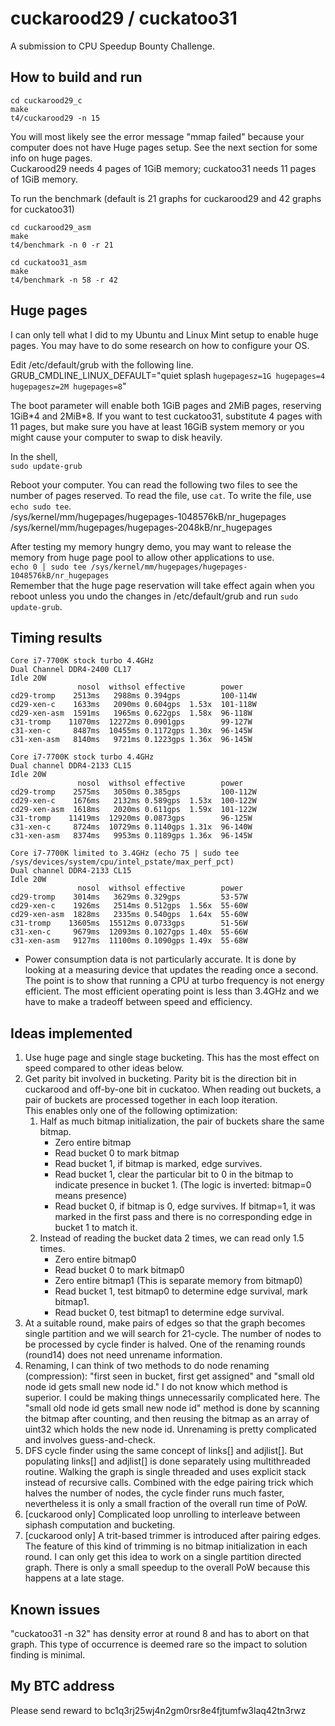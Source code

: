 # cuckarood29 / cuckatoo31
A submission to CPU Speedup Bounty Challenge.

## How to build and run

    cd cuckarood29_c
    make
    t4/cuckarood29 -n 15

You will most likely see the error message "mmap failed" because your computer does not have Huge pages setup. See the next section for some info on huge pages.  
Cuckarood29 needs 4 pages of 1GiB memory; cuckatoo31 needs 11 pages of 1GiB memory.

To run the benchmark (default is 21 graphs for cuckarood29 and 42 graphs for cuckatoo31)

    cd cuckarood29_asm
    make
    t4/benchmark -n 0 -r 21

    cd cuckatoo31_asm
    make
    t4/benchmark -n 58 -r 42

## Huge pages
I can only tell what I did to my Ubuntu and Linux Mint setup to enable huge pages. You may have to do some research on how to configure your OS.

Edit /etc/default/grub with the following line.  
GRUB_CMDLINE_LINUX_DEFAULT="quiet splash `hugepagesz=1G hugepages=4 hugepagesz=2M hugepages=8`"

The boot parameter will enable both 1GiB pages and 2MiB pages, reserving 1GiB\*4 and 2MiB\*8. If you want to test cuckatoo31, substitute 4 pages with 11 pages, but make sure you have at least 16GiB system memory or you might cause your computer to swap to disk heavily.

In the shell,  
`sudo update-grub`

Reboot your computer. You can read the following two files to see the number of pages reserved. To read the file, use `cat`. To write the file, use `echo sudo tee`.  
/sys/kernel/mm/hugepages/hugepages-1048576kB/nr_hugepages  
/sys/kernel/mm/hugepages/hugepages-2048kB/nr_hugepages

After testing my memory hungry demo, you may want to release the memory from huge page pool to allow other applications to use.  
`echo 0 | sudo tee /sys/kernel/mm/hugepages/hugepages-1048576kB/nr_hugepages`  
Remember that the huge page reservation will take effect again when you reboot unless you undo the changes in /etc/default/grub and run `sudo update-grub`.

## Timing results
```
Core i7-7700K stock turbo 4.4GHz
Dual Channel DDR4-2400 CL17
Idle 20W
               nosol  withsol effective        power
cd29-tromp    2513ms   2988ms 0.394gps         100-114W
cd29-xen-c    1633ms   2090ms 0.604gps  1.53x  101-118W
cd29-xen-asm  1591ms   1965ms 0.622gps  1.58x  96-118W
c31-tromp    11070ms  12272ms 0.0901gps        99-127W
c31-xen-c     8487ms  10455ms 0.1172gps 1.30x  96-145W
c31-xen-asm   8140ms   9721ms 0.1223gps 1.36x  96-145W

Core i7-7700K stock turbo 4.4GHz
Dual channel DDR4-2133 CL15
Idle 20W
               nosol  withsol effective        power
cd29-tromp    2575ms   3050ms 0.385gps         100-112W
cd29-xen-c    1676ms   2132ms 0.589gps  1.53x  100-122W
cd29-xen-asm  1618ms   2020ms 0.611gps  1.59x  101-122W
c31-tromp    11419ms  12920ms 0.0873gps        96-125W
c31-xen-c     8724ms  10729ms 0.1140gps 1.31x  96-140W
c31-xen-asm   8374ms   9953ms 0.1189gps 1.36x  96-145W

Core i7-7700K limited to 3.4GHz (echo 75 | sudo tee /sys/devices/system/cpu/intel_pstate/max_perf_pct)
Dual channel DDR4-2133 CL15
Idle 20W
               nosol  withsol effective        power
cd29-tromp    3014ms   3629ms 0.329gps         53-57W
cd29-xen-c    1926ms   2514ms 0.512gps  1.56x  55-60W
cd29-xen-asm  1828ms   2335ms 0.540gps  1.64x  55-60W
c31-tromp    13605ms  15512ms 0.0733gps        51-56W
c31-xen-c     9679ms  12093ms 0.1027gps 1.40x  55-66W
c31-xen-asm   9127ms  11100ms 0.1090gps 1.49x  55-68W
```
* Power consumption data is not particularly accurate. It is done by looking at a measuring device that updates the reading once a second. The point is to show that running a CPU at turbo frequency is not energy efficient. The most efficient operating point is less than 3.4GHz and we have to make a tradeoff between speed and efficiency.

## Ideas implemented
1. Use huge page and single stage bucketing. This has the most effect on speed compared to other ideas below.
2. Get parity bit involved in bucketing. Parity bit is the direction bit in cuckarood and off-by-one bit in cuckatoo. When reading out buckets, a pair of buckets are processed together in each loop iteration.  
This enables only one of the following optimization:  
    1. Half as much bitmap initialization, the pair of buckets share the same bitmap.
        * Zero entire bitmap
        * Read bucket 0 to mark bitmap
        * Read bucket 1, if bitmap is marked, edge survives.
        * Read bucket 1, clear the particular bit to 0 in the bitmap to indicate presence in bucket 1. (The logic is inverted: bitmap=0 means presence)
        * Read bucket 0, if bitmap is 0, edge survives. If bitmap=1, it was marked in the first pass and there is no corresponding edge in bucket 1 to match it.
    2. Instead of reading the bucket data 2 times, we can read only 1.5 times.
        * Zero entire bitmap0
        * Read bucket 0 to mark bitmap0
        * Zero entire bitmap1 (This is separate memory from bitmap0)
        * Read bucket 1, test bitmap0 to determine edge survival, mark bitmap1.
        * Read bucket 0, test bitmap1 to determine edge survival.
3. At a suitable round, make pairs of edges so that the graph becomes single partition and we will search for 21-cycle. The number of nodes to be processed by cycle finder is halved. One of the renaming rounds (round14) does not need unrename information.
4. Renaming, I can think of two methods to do node renaming (compression): "first seen in bucket, first get assigned" and "small old node id gets small new node id." I do not know which method is superior. I could be making things unnecessarily complicated here. The "small old node id gets small new node id" method is done by scanning the bitmap after counting, and then reusing the bitmap as an array of uint32 which holds the new node id. Unrenaming is pretty complicated and involves guess-and-check.
5. DFS cycle finder using the same concept of links[] and adjlist[]. But populating links[] and adjlist[] is done separately using multithreaded routine. Walking the graph is single threaded and uses explicit stack instead of recursive calls. Combined with the edge pairing trick which halves the number of nodes, the cycle finder runs much faster, nevertheless it is only a small fraction of the overall run time of PoW.
6. [cuckarood only] Complicated loop unrolling to interleave between siphash computation and bucketing.
7. [cuckarood only] A trit-based trimmer is introduced after pairing edges. The feature of this kind of trimming is no bitmap initialization in each round. I can only get this idea to work on a single partition directed graph. There is only a small speedup to the overall PoW because this happens at a late stage.

## Known issues
"cuckatoo31 -n 32" has density error at round 8 and has to abort on that graph. This type of occurrence is deemed rare so the impact to solution finding is minimal.

## My BTC address
Please send reward to bc1q3rj25wj4n2gm0rsr8e4fjtumfw3laq42tn3rwz
